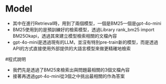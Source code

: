 # Model
- 其中在進行Retrieval時，用到了兩個模型，一個是BM25一個是gpt-4o-mini
- BM25使用到的是預訓練好的檢索模型，透過Library rank_bm25 import BM25Okapi，透過其來建立模型檢索相關的文檔內容
- gpt-4o-mini是透過現有的LLM，並沒有特別pre-train新的模型，而是透過API的方式直接使用外部提供的大語言模型來做更精確地檢索

#程式說明
- 我們先是透過了BM25來檢索出與問題最相關的3個文檔內容
- 接著再透過gpt-4o-mini從3個之中挑出最相關的作為答案
